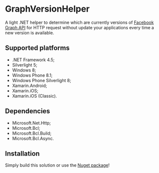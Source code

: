 # GraphVersionHelper

A light .NET helper to determine which are currently versions of [Facebook Graph API](https://developers.facebook.com/docs/graph-api/using-graph-api/) for HTTP request without update your applications every time a new version is available.


## Supported platforms
- .NET Framework 4.5;
- Silverlight 5;
- Windows 8;
- Windows Phone 8.1;
- Windows Phone Silverlight 8;
- Xamarin.Android;
- Xamarin.iOS;
- Xamarin.iOS (Classic).


## Dependencies
- Microsoft.Net.Http;
- Microsoft.Bcl;
- Microsoft.Bcl.Build;
- Microsoft.Bcl.Async.


## Installation
Simply build this solution or use the [Nuget package](https://www.nuget.org/packages/GraphVersionHelper/)!

